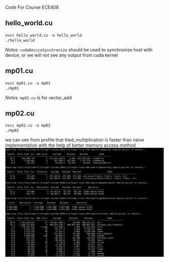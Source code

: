 Code For Course ECE408
## hello_world.cu
    nvcc hello_world.cu -o hello_world
    ./hello_world
*Notes:*
`cudaDeviceSynchronize` should be used to synchronize host with device, or we will not see any output from cuda kernel

## mp01.cu
    nvcc mp01.cu -o mp01
    ./mp01
*Notes:*
`mp01.cu` is for vector_add

## mp02.cu
    nvcc mp02.cu -o mp02
    ./mp02
we can see from profile that tiled_multiplication is faster than naive implementation with the help of better memory access method
![nsys_profile](imgs/mp02.png)



